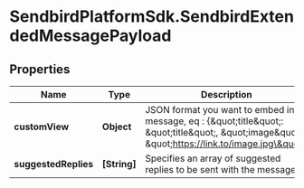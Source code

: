 # SendbirdPlatformSdk.SendbirdExtendedMessagePayload

## Properties

Name | Type | Description | Notes
------------ | ------------- | ------------- | -------------
**customView** | **Object** | JSON format you want to embed in message, eq : {\&quot;title\&quot;: \&quot;title\&quot;, \&quot;image\&quot;: \&quot;https://link.to/image.jpg\&quot;} | [optional] 
**suggestedReplies** | **[String]** | Specifies an array of suggested replies to be sent with the message. | [optional] 


